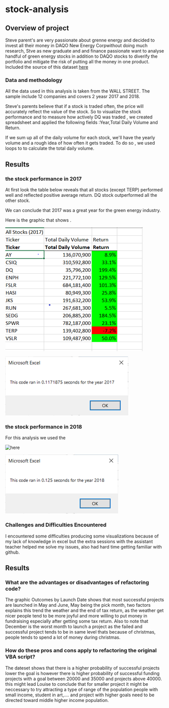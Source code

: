 # stock-analysis


## Overview of project

Steve parent's are very passionate about grenne energy and decided to invest all their money in DAQO New Energy Corpwithout doing much research, Stve as new graduate and and finance passionate want to analyse handful of green energy stocks in addition to DAQO stocks to  diverify the portfolio and mitigate the risk of putting all the money in one product.
Included the source of this dataset [here](/VBA_Challenge.xlsm.xlsm)
 
 ### Data and methodology
 
 All the data used in this analysis  is taken from the WALL STREET. The sample include 12 companies and covers 2 yeasr 2017 and 2018.
 
 Steve's parents believe that if a stock is traded often, the price will accurately reflect the value of the stock. So to visualize the stock performance and to measure how      actively DQ was traded , we created spreadsheet and applied the following fields :Year,Total Daily Volume and Return.

 If we sum up all of the daily volume for each stock, we'll have the yearly volume and a rough idea of how often it gets traded.
 To do so , we used loops to to calculate the total daily volume.


## Results

### the stock performance in  2017

 At first look the table below reveals that all stocks (except TERP) performed well and reflected  positive average return. DQ stock outperformed all the other stock.

 We can conclude that 2017 was a great year for the green energy industry.

 Here is the graphic that shows .
 
![here](/Resources/VBA%20performance%202017.png)


![here](/Resources/VBA_Challenge_2017.png)


### the stock performance in  2018

For this analysis we used the


![here](/Resources/VBA%20performance%202018.png)

![here](/Resources/VBA_Challenge_2018.png)


### Challenges and Difficulties Encountered

I encountered some difficulties producing some visualizations because of my lack of knowledge in excel but the extra sessions with the assistant teacher helped me solve my issues, also had hard time getting familiar with github. 



## Results


### What are the advantages or disadvantages of refactoring code?

The graphic Outcomes by Launch Date shows that most successful projects are launched in May and June, May being the pick month, two factors explains this trend the weather and the end of tax return, as the weather get nicer people tend to be more joyful and more willing to put money in fundraising especially after getting some tax return.
Also to note that December is the worst month to launch a project as the failed and successful project tends to be in same level thats because of christmas, people tends to spend a lot of money during christmas.

### How do these pros and cons apply to refactoring the original VBA script? 

The dateset shows that there is a higher probability of successful projects lower the goal is however there is higher probability of successful funding projects with a goal between 20000 and 35000 and projects above 40000.
this might lead Louise to conclude that for smaller project it might be neccessary to try attracting a type of range of the population people with small income, student in art,.... and project with higher goals need to be directed toward middle higher income population.



